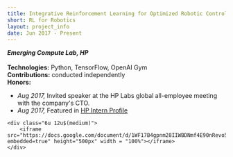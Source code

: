 ```yaml
---
title: Integrative Reinforcement Learning for Optimized Robotic Control
short: RL for Robotics
layout: project_info
date: Jun 2017 - Present
---
```


<div class="row 200%">
	<div class="6u 12u$(medium)">
		<div class="box">
			<b><i>Emerging Compute Lab, HP</i></b>
			<br><br>
			<strong>Technologies:</strong> Python, TensorFlow, OpenAI Gym
			<br>
			<strong>Contributions:</strong> conducted independently
			<br>
			<strong>Honors:</strong>
			<ul>
				<li><i>Aug 2017, </i>Invited speaker at the HP Labs global all-employee meeting with the company's CTO.</li>
				<li><i>Aug 2017, </i>Featured in <a href="https://newsblog.ext.hp.com/t5/HP-newsroom-blog/Summer-2016-interns-at-HP-Labs-Swetha-Revanur/ba-p/367#.V9y2gfkrKM9">HP Intern Profile</a></li>
			</ul>
		</div>
	</div>

	<div class="6u 12u$(medium)">
		<iframe src="https://docs.google.com/document/d/1WF17B4gpnm28IIWBDNmf4E90nRevo59RZkDbRPXVTwo/pub?embedded=true" height="500px" width = "100%"></iframe>
	</div>
</div>
